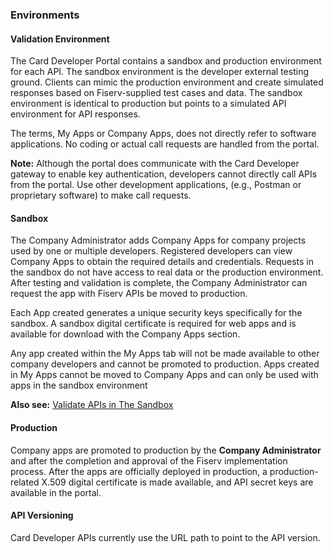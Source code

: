### Environments

#### Validation Environment
The Card Developer Portal contains a sandbox and production environment for each API. The sandbox environment is the developer external testing ground. Clients can mimic the production environment and create simulated responses based on Fiserv-supplied test cases and data. The sandbox environment is identical to production but points to a simulated API environment for API responses.

The terms, My Apps or Company Apps, does not directly refer to software applications. No coding or actual call requests are handled from the portal.

**Note:** Although the portal does communicate with the Card Developer gateway to enable key authentication, developers cannot directly call APIs from the portal. Use other development applications, (e.g., Postman or proprietary software) to make call requests.

 

#### Sandbox
The Company Administrator adds Company Apps for company projects used by one or multiple developers. Registered developers can view Company Apps to obtain the required details and credentials. Requests in the sandbox do not have access to real data or the production environment. After testing and validation is complete, the Company Administrator can request the app with Fiserv APIs be moved to production.

Each App created generates a unique security keys specifically for the sandbox. A sandbox digital certificate is required for web apps and is available for download with the Company Apps section.

Any app created within the My Apps tab will not be made available to other company developers and cannot be promoted to production. Apps created in My Apps cannot be moved to Company Apps and can only be used with apps in the sandbox environment

**Also see:** [Validate APIs in The Sandbox](?path=/docs/gettingstarted/validate-apis-sandbox)

 
#### Production
Company apps are promoted to production by the **Company Administrator** and after the completion and approval of the Fiserv implementation process. After the apps are officially deployed in production, a production-related X.509 digital certificate is made available, and API secret keys are available in the portal.

 

#### API Versioning
Card Developer APIs currently use the URL path to point to the API version.
